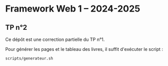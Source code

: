 # Framework Web 1 – 2024-2025

## TP n°2

Ce dépôt est une correction partielle du TP n°1. 

Pour générer les pages et le tableau des livres, il suffit d'exécuter le script :

```scripts/generateur.sh```